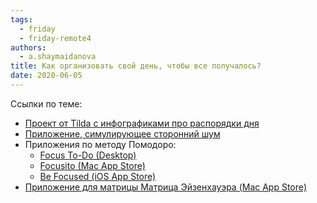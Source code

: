 ```yaml
---
tags: 
  - friday
  - friday-remote4
authors: 
  - a.shaymaidanova
title: Как организовать свой день, чтобы все получалось?
date: 2020-06-05
---
```

Ссылки по теме:
- [Проект от Tilda с инфографиками про распорядки дня](https://shoptalkshow.com/347/)
- [Приложение, симулирующее сторонний шум](https://noiz.io/)
- Приложения по методу Помодоро:
  - [Focus To-Do (Desktop)](https://www.focustodo.cn/)
  - [Focusito (Mac App Store)](https://apps.apple.com/ru/app/focusito-%D0%BD%D0%B5%D0%BE-%D0%BF%D0%BE%D0%BC%D0%BE%D0%B4%D0%BE%D1%80%D0%BE-%D1%82%D0%B0%D0%B9%D0%BC%D0%B5%D1%80/id1473808464?mt=12)
  - [Be Focused (iOS App Store)](https://apps.apple.com/ru/app/be-focused-focus-timer/id973130201)
- [Приложение для матрицы Матрица Эйзенхауэра (Mac App Store)](https://apps.apple.com/ru/app/focus-matrix-%D0%BC%D0%B5%D0%BD%D0%B5%D0%B4%D0%B6%D0%B5%D1%80-%D0%B7%D0%B0%D0%B4%D0%B0%D1%87/id1087284172?mt=12)